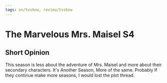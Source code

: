 ```yaml
---
tags: on/tvshow, review/tvshow
---
```

# The Marvelous Mrs. Maisel S4
## Short Opinion
This season is less about the adventure of Mrs. Maisel and more about their secondary characters.  It's Another Season, More of the same.
Probably If they continue make more seasons, I would lost the plot thread.